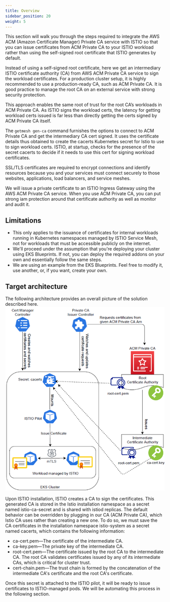 ```yaml
---
title: Overview
sidebar_position: 20
weight: 5
---
```


This section will walk you through the steps required to integrate the AWS ACM (Amazon Certificate Manager) Private CA service with ISTIO so that you can issue certificates from ACM Private CA to your ISTIO workload rather than using the self-signed root certificate that ISTIO generates by default.

Instead of using a self-signed root certificate, here we get an intermediary ISTIO certificate authority (CA) from AWS ACM Private CA service to sign the workload certificates. For a production cluster setup, it is highly recommended to use a production-ready CA, such as ACM Private CA. It is good practice to manage the root CA on an external service with strong security protection.

This approach enables the same root of trust for the root CA’s workloads in ACM Private CA. As ISTIO signs the workload certs, the latency for getting workload certs issued is far less than directly getting the certs signed by ACM Private CA itself.

The ```getmesh gen-ca``` command furnishes the options to connect to ACM Private CA and get the intermediary CA cert signed. It uses the certificate details thus obtained to create the cacerts Kubernetes secret for Istio to use to sign workload certs. ISTIO, at startup, checks for the presence of the secret cacerts to decide if it needs to use this cert for signing workload certificates.

SSL/TLS certificates are required to encrypt connections and identify resources because you and your services must connect securely to those websites, applications, load balancers, and service meshes.

We will issue a private certificate to an ISTIO Ingress Gateway using the AWS ACM Private CA service. When you use ACM Private CA, you can put strong iam protection around that certificate authority as well as monitor and audit it.

## Limitations 

* This only applies to the issuance of certificates for internal workloads running in Kubernetes namespaces managed by ISTIO Service Mesh, not for workloads that must be accessible publicly on the internet.
* We'll proceed under the assumption that you're deploying your cluster using EKS Blueprints. If not, you can deploy the required addons on your own and essentially follow the same steps.
* We are using an example from the EKS Blueprints. Feel free to modify it, use another, or, if you want, create your own.


## Target architecture 

The following architecture provides an overall picture of the solution described here.
![private-ca-architecture](../assets/private-ca-architecture.png)

Upon ISTIO installation, ISTIO creates a CA to sign the certificates. This generated CA is stored in the Istio installation namespace as a secret named istio-ca-secret and is shared with istiod replicas. The default behavior can be overridden by plugging in our CA (ACM Private CA), which Istio CA uses rather than creating a new one. To do so, we must save the CA certificates in the installation namespace istio-system as a secret named cacerts, which contains the following information:

* ca-cert.pem—The certificate of the intermediate CA.
* ca-key.pem—The private key of the intermediate CA.
* root-cert.pem—The certificate issued by the root CA to the intermediate CA. The root CA validates certificates issued by any of its intermediate CAs, which is critical for cluster trust.
* cert-chain.pem—The trust chain is formed by the concatenation of the intermediate CA's certificate and the root CA's certificate.

Once this secret is attached to the ISTIO pilot, it will be ready to issue certificates to ISTIO-managed pods. We will be automating this process in the following section.
